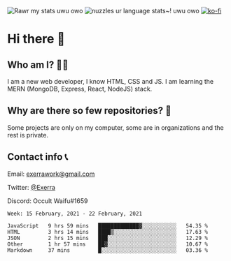 ![Rawr my stats uwu owo](https://github-readme-stats.vercel.app/api?username=Exerra&show_icons=true&theme=buefy)
![nuzzles ur language stats~! uwu owo](https://github-readme-stats.vercel.app/api/top-langs/?username=Exerra&layout=compact)
[![ko-fi](https://www.ko-fi.com/img/githubbutton_sm.svg)](https://ko-fi.com/X8X130H96)
# Hi there 👋
## Who am I? 🙋‍♀️
I am a new web developer, I know HTML, CSS and JS. I am learning the MERN (MongoDB, Express, React, NodeJS) stack.
## Why are there so few repositories? 🤔
Some projects are only on my computer, some are in organizations and the rest is private.
## Contact info 📞
Email: [exerrawork@gmail.com](mailto:exerrawork@gmail.com)

Twitter: [@Exerra](https://twitter.com/exerra)

Discord: Occult Waifu#1659

<!--START_SECTION:waka-->
```text
Week: 15 February, 2021 - 22 February, 2021

JavaScript   9 hrs 59 mins   █████████████▓░░░░░░░░░░░   54.35 % 
HTML         3 hrs 14 mins   ████▒░░░░░░░░░░░░░░░░░░░░   17.63 % 
JSON         2 hrs 15 mins   ███░░░░░░░░░░░░░░░░░░░░░░   12.29 % 
Other        1 hr 57 mins    ██▓░░░░░░░░░░░░░░░░░░░░░░   10.67 % 
Markdown     37 mins         █░░░░░░░░░░░░░░░░░░░░░░░░   03.36 % 
```
<!--END_SECTION:waka-->

